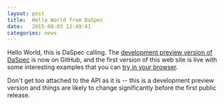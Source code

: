 ```yaml
---
layout: post
title:  Hello World from DaSpec
date:   2015-08-03 12:49:41
categories: news 
---
```


Hello World, this is DaSpec calling. The [development preview version of DaSpec](https://github.com/daspec/daspec-js) is now on GitHub, and the first version of this web site is live with some interesting examples that you can [try in your browser](/try.html). 

Don't get too attached to the API as it is -- this is a development preview version and things are likely to change significantly before the first public release.

